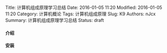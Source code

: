 Title: 计算机组成原理学习总结
Date: 2016-01-05 11:20
Modified: 2016-01-05 11:20
Category: 计算机概论
Tags: 计算机组成原理
Slug: K9
Authors: nJcx
Summary: 计算机组成原理学习总结
Status: draft

#### 介绍

#### 安装
